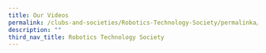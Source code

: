 ```yaml
---
title: Our Videos
permalink: /clubs-and-societies/Robotics-Technology-Society/permalinka/robotics/our-videos/
description: ""
third_nav_title: Robotics Technology Society
---
```

